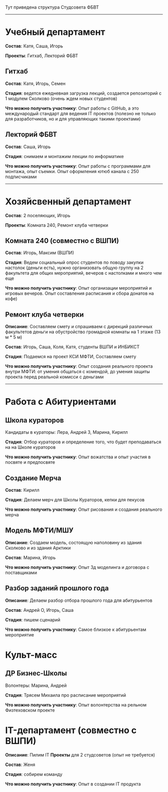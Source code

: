 Тут приведена структура Студсовета ФБВТ

---

# Учебный департамент

__Состав__: Катя, Саша, Игорь

__Проекты__: Гитхаб, Лекторий ФБВТ

## **Гитхаб**

__Состав__: Катя, Игорь, Семен

__Стадия__: ведется ежедневная загрузка лекций, создается репозиторий с 1 модулем Сколково (очень ждем новых студентов)

__Что можно получить участнику__: Опыт работы с GitHub, а это международый стандарт для ведения IT проектов (полезно не только для разработчиков, но и для управляющих такими проектами)

## **Лекторий ФБВТ**

__Состав__: Саша, Игорь

__Стадия__: снимаем и монтажим лекции по информатике

__Что можно получить участнику__: Опыт работы с программами для монтажа, опыт съемки. Опыт оформления ютюб канала с 250 подписчиками

---

# Хозяйсвенный департамент

__Состав__: 2 поселяющих, Игорь

__Проекты__: Комната 240, Ремонт клуба четверки

## **Комната 240** (совместно с ВШПИ)

__Состав__: Игорь, Максим (ВШПИ)

__Стадия__: Ведем социальный опрос студентов по поводу закупки настолок (деньги есть), нужно организовать общую группу на 2 факультета для общих мероприятий, вечеров с настолками и много чем еще

__Что можно получить участнику__: Опыт организации мероприятий и игровых вечеров. Опыт cоставления расписания и сбора донатов на кофе)

## **Ремонт клуба четверки**

__Описание__: Составляем смету и спрашиваем с дирекций различных факультетов деньги на обустройство громадной комнаты на 1 этаже (13 м * 5 м)

__Состав__: Игорь, Саша, Коля, Катя, студенты ВШПИ и ИНБИКСТ

__Стадия__: Подаемся на проект КСИ МФТИ, Составляем смету

__Что можно получить участнику__: Опыт создания реального проекта внутри МФТИ: от умения общаться с комендой, до умения защиты проекта перед реальной комисси с деньгами

---

# Работа с Абитуриентами

## **Школа кураторов**

Кандидаты в кураторы: Лера, Андрей З, Марина, Кирилл

__Стадия__: Отбор кураторов и определение того, что будет преподаваться на на Школе кураторов

__Что можно получить участнику__: Опыт вожатства и опыт участия в посвяте и предпосвяте

## **Создание Мерча**

__Состав__: Кирилл

__Стадия__: Делаем мерч для Школы Кураторов, кепки для пекусов

__Что можно получить участнику__: Опыт рисования и создания реального мерча

## **Модель МФТИ/МШУ**

__Описание__: Создаем модель, состоящую наполовину из здания Сколково и из здания Арктики

__Состав__: Марина, Игорь

__Что можно получить участнику__: Опыт 3д моделинга и договора с поставщиками

## **Разбор заданий прошлого года**

__Описание__: Делаем разбор отбора прошлого года для абитурьентов

__Состав__: Андрей О, Игорь, Саша

__Стадия__: пишем сценарий

__Что можно получить участнику__: Самое близкое к абитурьентам мероприятие

# Культ-масс

## **ДР Бизнес-Школы**

Волонтеры: Марина, Андрей

__Стадия__: Трясем Михаила про расписание мероприятий

__Что можно получить участнику__: Опыт волонтерства на рельном Физтеховском проекте

# IT-департамент (совместно с ВШПИ)

__Описание__: Пилим IT __Проекты__ для 2 студсоветов (опыт не требуется)

__Состав__: Женя

__Стадия__: собирем команду

__Что можно получить участнику__: Опыт в создании IT продукта
